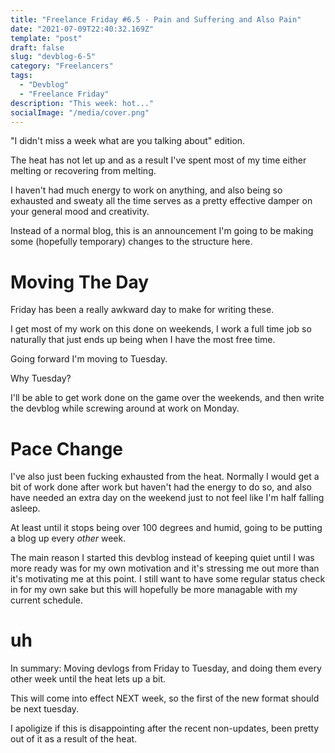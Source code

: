 ```yaml
---
title: "Freelance Friday #6.5 - Pain and Suffering and Also Pain"
date: "2021-07-09T22:40:32.169Z"
template: "post"
draft: false
slug: "devblog-6-5"
category: "Freelancers"
tags:
  - "Devblog"
  - "Freelance Friday"
description: "This week: hot..."
socialImage: "/media/cover.png"
---
```

"I didn't miss a week what are you talking about" edition.

The heat has not let up and as a result I've spent most of my time either melting or recovering from melting.

I haven't had much energy to work on anything, and also being so exhausted and sweaty all the time serves as
a pretty effective damper on your general mood and creativity.

Instead of a normal blog, this is an announcement I'm going to be making some (hopefully temporary) changes
to the structure here.

# Moving The Day

Friday has been a really awkward day to make for writing these.

I get most of my work on this done on weekends, I work a full time job so naturally that just ends up being
when I have the most free time.

Going forward I'm moving to Tuesday.

Why Tuesday?

I'll be able to get work done on the game over the weekends, and then write the devblog while screwing
around at work on Monday.

# Pace Change
I've also just been fucking exhausted from the heat. Normally I would get a bit of work done after work but haven't had the energy
to do so, and also have needed an extra day on the weekend just to not feel like I'm half falling asleep.

At least until it stops being over 100 degrees and humid, going to be putting a blog up every _other_ week.

The main reason I started this devblog instead of keeping quiet until I was more ready was for my own motivation and it's
stressing me out more than it's motivating me at this point. I still want to have some regular status check in for
my own sake but this will hopefully be more managable with my current schedule.


# uh

In summary: Moving devlogs from Friday to Tuesday, and doing them every other week until the heat lets up a bit.

This will come into effect NEXT week, so the first of the new format should be next tuesday.

I apoligize if this is disappointing after the recent non-updates, been pretty out of it as a result of the heat.
